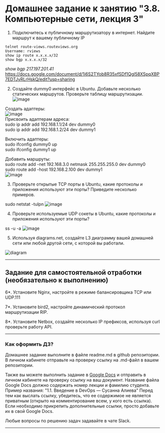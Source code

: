 # Домашнее задание к занятию "3.8. Компьютерные сети, лекция 3"

1. Подключитесь к публичному маршрутизатору в интернет. Найдите маршрут к вашему публичному IP
```
telnet route-views.routeviews.org
Username: rviews
show ip route x.x.x.x/32
show bgp x.x.x.x/32
```
_show bgp 217.197.201.41_
https://docs.google.com/document/d/1i6S2TYob8R35xfSDf1Qgl58XSpqXBP7EDTJyRLrHskQ/edit?usp=sharing

2. Создайте dummy0 интерфейс в Ubuntu. Добавьте несколько статических маршрутов. Проверьте таблицу маршрутизации.
![image](https://user-images.githubusercontent.com/48878229/136662242-15bfb252-0912-4ca3-8063-8d7da61dc5ab.png)

Создать адаптеры:  
![image](https://user-images.githubusercontent.com/48878229/136260074-a3ee0e8c-86ac-48f8-adf5-bdf9ae694a31.png)  
Присвоить адаптерам адреса:  
sudo ip addr add 192.168.1.1/24 dev dummy0  
sudo ip addr add 192.168.1.2/24 dev dummy1  

Включить адаптеры:  
sudo ifconfig dummy0 up  
sudo ifconfig dummy1 up  

Добавить маршруты:  
sudo route add -net 192.168.3.0 netmask 255.255.255.0 dev dummy0  
sudo route add -host 192.168.2.100 dev dummy1  
![image](https://user-images.githubusercontent.com/48878229/136665470-5905156f-e988-48e9-b479-dfb866bcb326.png)  


3. Проверьте открытые TCP порты в Ubuntu, какие протоколы и приложения используют эти порты? Приведите несколько примеров.

sudo netstat -tulpn
![image](https://user-images.githubusercontent.com/48878229/136665536-9519df20-0fdb-42dd-bd86-fe9e5d27a03e.png)


4. Проверьте используемые UDP сокеты в Ubuntu, какие протоколы и приложения используют эти порты?

ss -u -a
![image](https://user-images.githubusercontent.com/48878229/136665779-a37c87d9-6cc2-4c58-a9ee-7c1c3700db18.png)


5. Используя diagrams.net, создайте L3 диаграмму вашей домашней сети или любой другой сети, с которой вы работали. 

![diagram](https://user-images.githubusercontent.com/48878229/136668302-23a2ee49-824e-4912-bdbb-d4868af85c45.jpg)


 ---
## Задание для самостоятельной отработки (необязательно к выполнению)

6*. Установите Nginx, настройте в режиме балансировщика TCP или UDP.111

<!--
   Пример конфига tcp-балансировщика:

   upstream backend {
   server 10.0.0.100:44433;
   server 10.0.0.200:44433;
}

server {
   listen 80;
   location / {
       proxy_read_timeout 1800;
       proxy_connect_timeout 1800;
       proxy_send_timeout 1800;
       send_timeout 1800;
       proxy_set_header        Accept-Encoding   "";
       proxy_set_header        X-Forwarded-By    $server_addr:$server_port;
       proxy_set_header        X-Forwarded-For   $remote_addr;
       proxy_set_header        X-Forwarded-Proto $scheme;
       proxy_set_header Host $host;
       proxy_set_header X-Real-IP $remote_addr;
       proxy_pass http://backend;
   }
 -->
7*. Установите bird2, настройте динамический протокол маршрутизации RIP.

8*. Установите Netbox, создайте несколько IP префиксов, используя curl проверьте работу API.

 ---

### Как оформить ДЗ?

Домашнее задание выполните в файле readme.md в github репозитории. В личном кабинете отправьте на проверку ссылку на .md-файл в вашем репозитории.

Также вы можете выполнить задание в [Google Docs](https://docs.google.com/document/u/0/?tgif=d) и отправить в личном кабинете на проверку ссылку на ваш документ.
Название файла Google Docs должно содержать номер лекции и фамилию студента. Пример названия: "1.1. Введение в DevOps — Сусанна Алиева"
Перед тем как выслать ссылку, убедитесь, что ее содержимое не является приватным (открыто на комментирование всем, у кого есть ссылка). 
Если необходимо прикрепить дополнительные ссылки, просто добавьте их в свой Google Docs.

Любые вопросы по решению задач задавайте в чате Slack.

---
